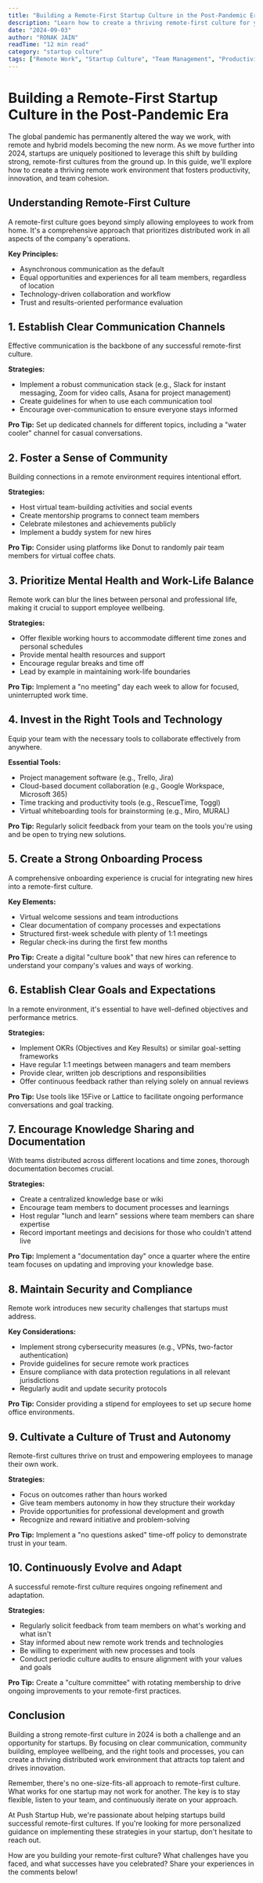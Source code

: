 ```yaml
---
title: "Building a Remote-First Startup Culture in the Post-Pandemic Era"
description: "Learn how to create a thriving remote-first culture for your startup in 2024. Discover strategies for effective communication, team building, and maintaining productivity in a distributed work environment."
date: "2024-09-03"
author: "RONAK JAIN"
readTime: "12 min read"
category: "startup culture"
tags: ["Remote Work", "Startup Culture", "Team Management", "Productivity", "Communication"]
---
```


# Building a Remote-First Startup Culture in the Post-Pandemic Era

The global pandemic has permanently altered the way we work, with remote and hybrid models becoming the new norm. As we move further into 2024, startups are uniquely positioned to leverage this shift by building strong, remote-first cultures from the ground up. In this guide, we'll explore how to create a thriving remote work environment that fosters productivity, innovation, and team cohesion.

## Understanding Remote-First Culture

A remote-first culture goes beyond simply allowing employees to work from home. It's a comprehensive approach that prioritizes distributed work in all aspects of the company's operations.

**Key Principles:**
- Asynchronous communication as the default
- Equal opportunities and experiences for all team members, regardless of location
- Technology-driven collaboration and workflow
- Trust and results-oriented performance evaluation

## 1. Establish Clear Communication Channels

Effective communication is the backbone of any successful remote-first culture.

**Strategies:**
- Implement a robust communication stack (e.g., Slack for instant messaging, Zoom for video calls, Asana for project management)
- Create guidelines for when to use each communication tool
- Encourage over-communication to ensure everyone stays informed

**Pro Tip:** Set up dedicated channels for different topics, including a "water cooler" channel for casual conversations.

## 2. Foster a Sense of Community

Building connections in a remote environment requires intentional effort.

**Strategies:**
- Host virtual team-building activities and social events
- Create mentorship programs to connect team members
- Celebrate milestones and achievements publicly
- Implement a buddy system for new hires

**Pro Tip:** Consider using platforms like Donut to randomly pair team members for virtual coffee chats.

## 3. Prioritize Mental Health and Work-Life Balance

Remote work can blur the lines between personal and professional life, making it crucial to support employee wellbeing.

**Strategies:**
- Offer flexible working hours to accommodate different time zones and personal schedules
- Provide mental health resources and support
- Encourage regular breaks and time off
- Lead by example in maintaining work-life boundaries

**Pro Tip:** Implement a "no meeting" day each week to allow for focused, uninterrupted work time.

## 4. Invest in the Right Tools and Technology

Equip your team with the necessary tools to collaborate effectively from anywhere.

**Essential Tools:**
- Project management software (e.g., Trello, Jira)
- Cloud-based document collaboration (e.g., Google Workspace, Microsoft 365)
- Time tracking and productivity tools (e.g., RescueTime, Toggl)
- Virtual whiteboarding tools for brainstorming (e.g., Miro, MURAL)

**Pro Tip:** Regularly solicit feedback from your team on the tools you're using and be open to trying new solutions.

## 5. Create a Strong Onboarding Process

A comprehensive onboarding experience is crucial for integrating new hires into a remote-first culture.

**Key Elements:**
- Virtual welcome sessions and team introductions
- Clear documentation of company processes and expectations
- Structured first-week schedule with plenty of 1:1 meetings
- Regular check-ins during the first few months

**Pro Tip:** Create a digital "culture book" that new hires can reference to understand your company's values and ways of working.

## 6. Establish Clear Goals and Expectations

In a remote environment, it's essential to have well-defined objectives and performance metrics.

**Strategies:**
- Implement OKRs (Objectives and Key Results) or similar goal-setting frameworks
- Have regular 1:1 meetings between managers and team members
- Provide clear, written job descriptions and responsibilities
- Offer continuous feedback rather than relying solely on annual reviews

**Pro Tip:** Use tools like 15Five or Lattice to facilitate ongoing performance conversations and goal tracking.

## 7. Encourage Knowledge Sharing and Documentation

With teams distributed across different locations and time zones, thorough documentation becomes crucial.

**Strategies:**
- Create a centralized knowledge base or wiki
- Encourage team members to document processes and learnings
- Host regular "lunch and learn" sessions where team members can share expertise
- Record important meetings and decisions for those who couldn't attend live

**Pro Tip:** Implement a "documentation day" once a quarter where the entire team focuses on updating and improving your knowledge base.

## 8. Maintain Security and Compliance

Remote work introduces new security challenges that startups must address.

**Key Considerations:**
- Implement strong cybersecurity measures (e.g., VPNs, two-factor authentication)
- Provide guidelines for secure remote work practices
- Ensure compliance with data protection regulations in all relevant jurisdictions
- Regularly audit and update security protocols

**Pro Tip:** Consider providing a stipend for employees to set up secure home office environments.

## 9. Cultivate a Culture of Trust and Autonomy

Remote-first cultures thrive on trust and empowering employees to manage their own work.

**Strategies:**
- Focus on outcomes rather than hours worked
- Give team members autonomy in how they structure their workday
- Provide opportunities for professional development and growth
- Recognize and reward initiative and problem-solving

**Pro Tip:** Implement a "no questions asked" time-off policy to demonstrate trust in your team.

## 10. Continuously Evolve and Adapt

A successful remote-first culture requires ongoing refinement and adaptation.

**Strategies:**
- Regularly solicit feedback from team members on what's working and what isn't
- Stay informed about new remote work trends and technologies
- Be willing to experiment with new processes and tools
- Conduct periodic culture audits to ensure alignment with your values and goals

**Pro Tip:** Create a "culture committee" with rotating membership to drive ongoing improvements to your remote-first practices.

## Conclusion

Building a strong remote-first culture in 2024 is both a challenge and an opportunity for startups. By focusing on clear communication, community building, employee wellbeing, and the right tools and processes, you can create a thriving distributed work environment that attracts top talent and drives innovation.

Remember, there's no one-size-fits-all approach to remote-first culture. What works for one startup may not work for another. The key is to stay flexible, listen to your team, and continuously iterate on your approach.

At Push Startup Hub, we're passionate about helping startups build successful remote-first cultures. If you're looking for more personalized guidance on implementing these strategies in your startup, don't hesitate to reach out.

How are you building your remote-first culture? What challenges have you faced, and what successes have you celebrated? Share your experiences in the comments below!

